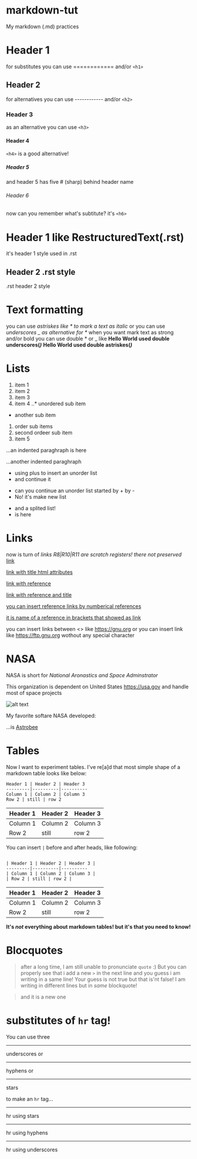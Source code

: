 # markdown-tut
My markdown (.md) practices

# Header 1
for substitutes you can use ============ and/or `<h1>`
  
## Header 2
for alternatives you can use ------------ and/or `<h2>`

### Header 3
as an alternative you can use `<h3>`

#### Header 4
`<h4>` is a good alternative!

##### Header 5
and header 5 has five # (sharp) behind header name

###### Header 6
now can you remember what's subtitute? it's `<h6>`

Header 1 like RestructuredText(.rst)
====================================
it's header 1 style used in .rst

Header 2 .rst style
--------------------
.rst header 2 style

Text formatting
================

you can use *astriskes like * to mark a text as italic* or you can use _underscores _ as alternative for *_
when you want mark text as strong and/or bold you can use double * or _ like
__Hello World used double underscores(_)___
**Hello World used double astriskes(*)***

# Lists
1. item 1
2. item 2
3. item 3
4. item 4
..* unordered sub item
  + another sub item
  1. order sub items
  2. second ordeer sub item
5. item 5

...an indented paraghraph is here

...another indented paraghraph

+ using plus to insert an unorder list
+ and continue it
- can you continue an unorder list started by + by -
- No! it's make new list

* and a splited list!
* is here

# Links
now is turn of _links_ 
*R8|R10|R11 are scratch registers! there not preserved*
[link](https://google.com)

[link with title html attributes](https://google.com "google.com popularest search engine in the earth")

[link with reference][an-example-link]

[an-example-link]: https://google.com

[link with reference and title][linkref]

[linkref]: https://youtube.com "YouTube"
[you can insert reference links by numberical references][1]

[1]: https://github.com "Source code hosting"

[it is name of a reference in brackets that showed as link]

[it is name of a reference in brackets that showed as link]: https://dictionary.cambridge.org "Cambridge dictionary"

you can insert links between <> like <https://gnu.org> or you can insert link like https://ftp.gnu.org wothout any special character


NASA
=====

NASA is short for _National Aronastics and Space Adminstrator_

This organization is dependent on United States <https://usa.gov> and handle most of space projects 

![alt text](https://www.nasa.gov/sites/default/files/images/nasaLogo-570x450.png)

My favorite softare NASA developed:

...is [Astrobee][na]


# Tables
Now I want to experiment tables.
I've re[a]d that most simple shape of a markdown table looks like below:

```
Header 1 | Header 2 | Header 3
---------|----------|----------
Column 1 | Column 2 | Column 3
Row 2 | still | row 2
```

Header 1 | Header 2 | Header 3
---------|----------|----------
Column 1 | Column 2 | Column 3
Row 2 | still | row 2

You can insert `|` before and after heads, like following:
```

| Header 1 | Header 2 | Header 3 |
---------|----------|----------
| Column 1 | Column 2 | Column 3 |
| Row 2 | still | row 2 |
```
| Header 1 | Header 2 | Header 3 |
---------|----------|----------
| Column 1 | Column 2 | Column 3 |
| Row 2 | still | row 2 |

__It's _not_ everything about markdown tables! but it's that you need to know!__

# Blocquotes
> after a long time, I am still unable to pronunciate `quote` :)
> But you can properly see that i add a new `>` in the next line
> and you guess i am writing in a same line!
> Your guess is not true but that is'nt false!
> I am writing in different lines but in *same* blockquote!

> and it is a new one

# substitutes of `hr` tag!
You can use three

___

underscores or

---
hyphens or

***
stars

to make an `hr` tag...


[na]: https://github.com/nasa/astrobee "NASA Astrobee"


***

hr using stars

---

hr using hyphens

___

hr using underscores
